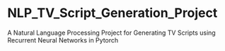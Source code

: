 # NLP_TV_Script_Generation_Project
A Natural Language Processing Project for Generating TV Scripts using Recurrent Neural Networks in Pytorch

